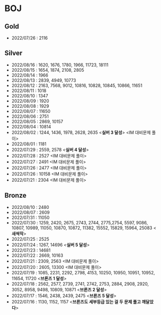 # BOJ

## Gold
- 2022/07/26 : 2116


## Silver
- 2022/08/16 : 1620, 1676, 1780, 1966, 11723, 18111
- 2022/08/15 : 1654, 1874, 2108, 2805
- 2022/08/14 : 1966
- 2022/08/13 : 2839, 4949, 10773
- 2022/08/12 : 2163, 7568, 9012, 10816, 10828, 10845, 10866, 11651
- 2022/08/11 : 1018
- 2022/08/10 : 1347
- 2022/08/09 : 1920
- 2022/08/08 : 1929
- 2022/08/07 : 11650
- 2022/08/06 : 2751
- 2022/08/05 : 2869, 10157
- 2022/08/04 : 10814
- 2022/08/02 : 1244, 1436, 1978, 2628, 2635 <**실버 3 달성**> <IM 대비문제 풀이>
- 2022/08/01 : 1181
- 2022/07/29 : 2559, 2578 <**실버 4 달성**>
- 2022/07/28 : 2527 <IM 대비문제 풀이> 
- 2022/07/27 : 2491 <IM 대비문제 풀이>
- 2022/07/26 : 2477 <IM 대비문제 풀이>
- 2022/07/26 : 10158 <IM 대비문제 풀이>
- 2022/07/21 : 2304 <IM 대비문제 풀이>


## Bronze
- 2022/08/10 : 2480
- 2022/08/07 : 2609
- 2022/07/31 : 11050
- 2022/07/30 : 1259, 2420, 2675, 2743, 2744, 2775,2754, 5597, 9086, 10807, 10989, 11050, 10870, 10872, 11382, 15552, 15829, 15964, 25083 <**새싹작**>
- 2022/07/25 : 2525
- 2022/07/24 : 1267, 14696 <**실버 5 달성**>
- 2022/07/23 : 14681
- 2022/07/22 : 2669, 10163
- 2022/07/21 : 2309, 2563  <IM 대비문제 풀이>
- 2022/07/20 : 2605, 13300 <IM 대비문제 풀이>
- 2022/07/19 : 1085, 2231, 2292, 2798, 4153, 10250, 10950, 10951, 10952, 11654, 11720 <**브론즈 1 달성**>
- 2022/07/18 : 2562, 2577, 2739, 2741, 2742, 2753, 2884, 2908, 2920, 3052, 8958, 9498, 10809, 10871 <**브론즈 2 달성**>
- 2022/07/17 : 1546, 2438, 2439, 2475 <**브론즈 5 달성**>
- 2022/07/16 : 1130, 1152, 1157  <**브론즈도 세부등급 있는 걸 두 문제 풀고 깨달았다**>
